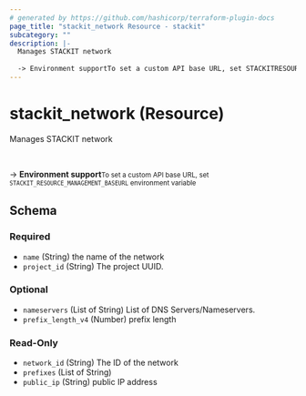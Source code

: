 ```yaml
---
# generated by https://github.com/hashicorp/terraform-plugin-docs
page_title: "stackit_network Resource - stackit"
subcategory: ""
description: |-
  Manages STACKIT network
  
  -> Environment supportTo set a custom API base URL, set STACKITRESOURCEMANAGEMENT_BASEURL environment variable
---
```


# stackit_network (Resource)

Manages STACKIT network

<br />

-> __Environment support__<small>To set a custom API base URL, set <code>STACKIT_RESOURCE_MANAGEMENT_BASEURL</code> environment variable </small>



<!-- schema generated by tfplugindocs -->
## Schema

### Required

- `name` (String) the name of the network
- `project_id` (String) The project UUID.

### Optional

- `nameservers` (List of String) List of DNS Servers/Nameservers.
- `prefix_length_v4` (Number) prefix length

### Read-Only

- `network_id` (String) The ID of the network
- `prefixes` (List of String)
- `public_ip` (String) public IP address


